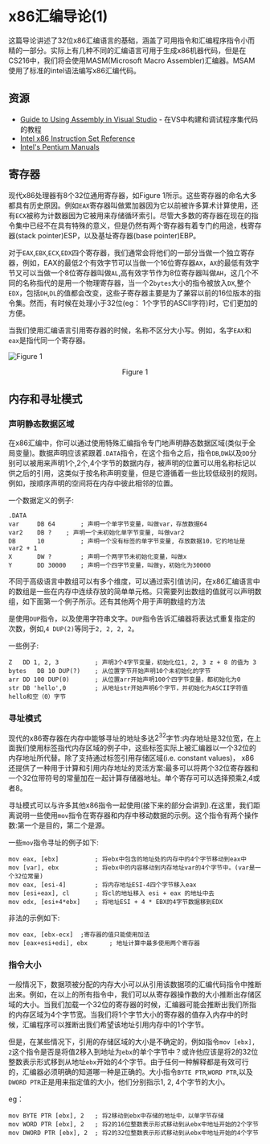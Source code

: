 # x86汇编导论(1) 

这篇导论讲述了32位x86汇编语言的基础，涵盖了可用指令和汇编程序指令小而精的一部分。实际上有几种不同的汇编语言可用于生成x86机器代码，但是在CS216中，我们将会使用MASM(Microsoft Macro Assembler)汇编器。MSAM使用了标准的intel语法编写x86汇编代码。

## 资源

- [Guide to Using Assembly in Visual Studio](http://www.cs.virginia.edu/~evans/cs216/guides/vsasm.html) - 在VS中构建和调试程序集代码的教程
- [Intel x86 Instruction Set Reference](http://www.felixcloutier.com/x86/)
- [Intel's Pentium Manuals](http://www.intel.com/content/www/us/en/processors/architectures-software-developer-manuals.html)

## 寄存器

现代x86处理器有8个32位通用寄存器，如Figure 1所示。这些寄存器的命名大多都具有历史原因。例如`EAX`寄存器叫做累加器因为它以前被许多算术计算使用，还有`ECX`被称为计数器因为它被用来存储循环索引。尽管大多数的寄存器在现在的指令集中已经不在具有特殊的意义，但是仍然有两个寄存器有着专门的用途，栈寄存器(stack pointer)ESP，以及基址寄存器(base pointer)EBP。

对于`EAX`,`EBX`,`ECX`,`EDX`四个寄存器，我们通常会将他们的一部分当做一个独立寄存器，例如，EAX的最低2个有效字节可以当做一个16位寄存器`AX`，`AX`的最低有效字节又可以当做一个8位寄存器叫做`AL`,高有效字节作为8位寄存器叫做`AH`，这几个不同的名称指代的是用一个物理寄存器，当一个2`bytes`大小的指令被放入`DX`,整个`EDX`，包括`DH`,`DL`的值都会改变，这些子寄存器主要是为了兼容以前的16位版本的指令集。然而，有时候在处理小于32位(eg： 1个字节的ASCII字符)时，它们更加的方便。

当我们使用汇编语言引用寄存器的时候，名称不区分大小写。例如，名字`EAX`和`eax`是指代同一个寄存器。

![Figure 1](http://www.cs.virginia.edu/~evans/cs216/guides/x86-registers.png)

<center>Figure 1</center>

## 内存和寻址模式

### 声明静态数据区域

在x86汇编中，你可以通过使用特殊汇编指令专门地声明静态数据区域(类似于全局变量)。数据声明应该紧跟着`.DATA`指令，在这个指令之后，指令`DB`,`DW`以及`DD`分别可以被用来声明1个,2个,4个字节的数据内存，被声明的位置可以用名称标记以供之后的引用，这类似于按名称声明变量，但是它遵循着一些比较低级别的规则。例如，按顺序声明的空间将在内存中彼此相邻的位置。

一个数据定义的例子:

```assembly
.DATA			
var		DB 64  		; 声明一个单字节变量，叫做var，存放数据64
var2	DB ?	; 声明一个未初始化单字节变量, 叫做var2
DB 		10			; 声明一个没有标签的单字节变量, 存放数据10，它的地址是 var2 + 1
X		DW ?		; 声明一个两字节未初始化变量，叫做x
Y		DD 30000    ; 声明一个四字节变量，叫做y，初始化为30000
```

不同于高级语言中数组可以有多个维度，可以通过索引值访问，在x86汇编语言中的数组是一些在内存中连续存放的简单单元格。只需要列出数组的值就可以声明数组，如下面第一个例子所示。还有其他两个用于声明数组的方法

是使用`DUP`指令，以及使用字符串文字。`DUP`指令告诉汇编器将表达式重复指定的次数，例如,`4 DUP(2)`等同于`2, 2, 2, 2`。

一些例子:

```assembly
Z	DD 1, 2, 3			; 声明3个4字节变量，初始化位1, 2, 3 z + 8 的值为 3
bytes  	DB 10 DUP(?)	; 从位置字节开始声明10个未初始化的字节
arr	DD 100 DUP(0)    	; 从位置arr开始声明100个四字节变量，都初始化为0
str	DB 'hello',0		; 从地址str开始声明6个字节，并初始化为ASCII字符值hello和空（0）字节
```

### 寻址模式

现代的x86寄存器在内存中能够寻址的地址多达$2^{32}$字节:内存地址是32位宽，在上面我们使用标签指代内存区域的例子中，这些标签实际上被汇编器以一个32位的内存地址所代替。除了支持通过标签引用存储区域(i.e. constant values)， x86 还提供了一种用于计算和引用内存地址的灵活方案:最多可以将两个32位寄存器和一个32位带符号的常量加在一起计算存储器地址。单个寄存可可以选择预乘2,4或者8。

寻址模式可以与许多其他x86指令一起使用(接下来的部分会讲到).在这里，我们距离说明一些使用`mov`指令在寄存器和内存中移动数据的示例。这个指令有两个操作数:第一个是目的，第二个是源。

一些`mov`指令寻址的例子如下:

```assembly
mov eax, [ebx]			; 将ebx中包含的地址处的内存中的4个字节移动到eax中
mov [var], ebx			; 将ebx中的内容移动到内存地址var的4个字节中。(var是一个32位常量)
mov eax, [esi-4]		; 将内存地址ESI-4四个字节移入eax
mov [esi+eax], cl		; 将cl的地址移入 esi + eax 的地址中去
mov edx, [esi+4*ebx]    ; 将地址ESI + 4 * EBX的4字节数据移到EDX
```

非法的示例如下:

```assembly
mov eax, [ebx-ecx]	;寄存器的值只能使用加法
mov [eax+esi+edi], ebx    	; 地址计算中最多使用两个寄存器
```

### 指令大小

一般情况下，数据项被分配的内存大小可以从引用该数据项的汇编代码指令中推断出来。例如，在以上的所有指令中，我们可以从寄存器操作数的大小推断出存储区域的大小。当我们加载一个32位的寄存器的时候，汇编器可能会推断出我们所指的内存区域为4个字节宽。当我们将1个字节大小的寄存器的值存入内存中的时候，汇编程序可以推断出我们希望该地址引用内存中的1个字节。

但是，在某些情况下，引用的存储区域的大小是不确定的，例如指令`mov [ebx], 2`这个指令是否是将值2移入到地址为`ebx`的单个字节中？或许他应该是将2的32位整数表示形式移到从地址`ebx`开始的4个字节。由于任何一种解释都是有效可行的，汇编器必须明确的知道哪一种是正确的。大小指令`BYTE PTR`,`WORD PTR`,以及`DWORD PTR`正是用来指定值的大小，他们分别指示1, 2, 4个字节的大小。

 eg：

```assembly
mov BYTE PTR [ebx], 2	; 将2移动到ebx中存储的地址中，以单字节存储
mov WORD PTR [ebx], 2	; 将2的16位整数表示形式移动到从ebx中地址开始的2个字节
mov DWORD PTR [ebx], 2  ; 将2的32位整数表示形式移动到从ebx中地址开始的4个字节
```

